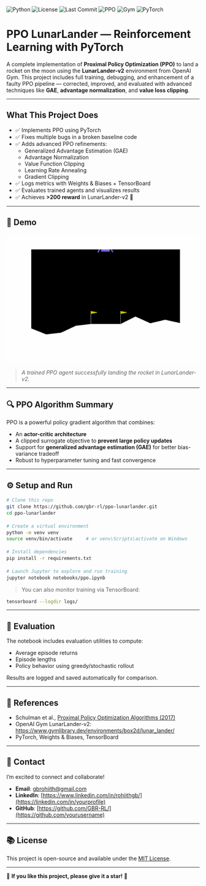 ![Python](https://img.shields.io/badge/Python-3.10-blue.svg)
![License](https://img.shields.io/github/license/GBR-RL/PPO-LunarLander)
![Last Commit](https://img.shields.io/github/last-commit/GBR-RL/PPO-LunarLander)
![PPO](https://img.shields.io/badge/Algo-PPO-blue)
![Gym](https://img.shields.io/badge/Env-LunarLander--v2-orange)
![PyTorch](https://img.shields.io/badge/Framework-PyTorch-red)
# PPO LunarLander — Reinforcement Learning with PyTorch

A complete implementation of **Proximal Policy Optimization (PPO)** to land a rocket on the moon using the **LunarLander-v2** environment from OpenAI Gym. This project includes full training, debugging, and enhancement of a faulty PPO pipeline — corrected, improved, and evaluated with advanced techniques like **GAE**, **advantage normalization**, and **value loss clipping**.

---

## What This Project Does

- ✅ Implements PPO using PyTorch
- ✅ Fixes multiple bugs in a broken baseline code
- ✅ Adds advanced PPO refinements:
  - Generalized Advantage Estimation (GAE)
  - Advantage Normalization
  - Value Function Clipping
  - Learning Rate Annealing
  - Gradient Clipping
- ✅ Logs metrics with Weights & Biases + TensorBoard
- ✅ Evaluates trained agents and visualizes results
- ✅ Achieves **>200 reward** in LunarLander-v2 🚀

---

## 📸 Demo

![Lunar Lander Demo](assets/lunarlander.gif)

> _A trained PPO agent successfully landing the rocket in LunarLander-v2._

---

## 🔍 PPO Algorithm Summary

PPO is a powerful policy gradient algorithm that combines:

- An **actor-critic architecture**
- A clipped surrogate objective to **prevent large policy updates**
- Support for **generalized advantage estimation (GAE)** for better bias-variance tradeoff
- Robust to hyperparameter tuning and fast convergence

---

## ⚙️ Setup and Run

```bash
# Clone this repo
git clone https://github.com/gbr-rl/ppo-lunarlander.git
cd ppo-lunarlander

# Create a virtual environment
python -m venv venv
source venv/bin/activate     # or venv\Scripts\activate on Windows

# Install dependencies
pip install -r requirements.txt

# Launch Jupyter to explore and run training
jupyter notebook notebooks/ppo.ipynb
```

> You can also monitor training via TensorBoard:
```bash
tensorboard --logdir logs/
```

---

## 🧪 Evaluation

The notebook includes evaluation utilities to compute:
- Average episode returns
- Episode lengths
- Policy behavior using greedy/stochastic rollout

Results are logged and saved automatically for comparison.

---

## 📖 References

- Schulman et al., [Proximal Policy Optimization Algorithms (2017)](https://arxiv.org/abs/1707.06347)
- OpenAI Gym LunarLander-v2: https://www.gymlibrary.dev/environments/box2d/lunar_lander/
- PyTorch, Weights & Biases, TensorBoard

---

## 📩 Contact
I’m excited to connect and collaborate!  
- **Email**: [gbrohiith@gmail.com](mailto:your.email@example.com)  
- **LinkedIn**: [https://www.linkedin.com/in/rohiithgb/](https://linkedin.com/in/yourprofile)  
- **GitHub**: [https://github.com/GBR-RL/](https://github.com/yourusername)

---

## 📚 License
This project is open-source and available under the [MIT License](LICENSE).  

---

🌟 **If you like this project, please give it a star!** 🌟
